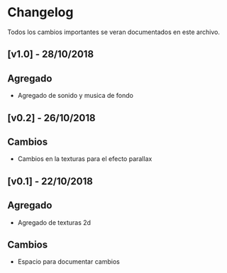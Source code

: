 # Changelog
Todos los cambios importantes se veran documentados en este archivo.

## [v1.0] - 28/10/2018
## Agregado
- Agregado de sonido y musica de fondo
  
## [v0.2] - 26/10/2018 

## Cambios
- Cambios en la texturas para el efecto parallax 

## [v0.1] - 22/10/2018   

## Agregado
- Agregado de texturas 2d

## Cambios
- Espacio para documentar cambios 
